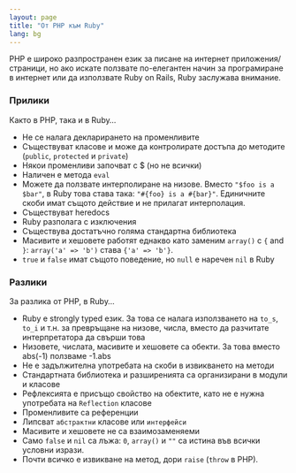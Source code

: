 ```yaml
---
layout: page
title: "Oт PHP към Ruby"
lang: bg
---
```


PHP е широко разпространен език за писане на интернет
приложения/страници, но ако искате ползвате по-елегантен начин за
програмиране в интернет или да използвате Ruby on Rails, Ruby заслужава
внимание.

### Прилики

Както в PHP, така и в Ruby…

* Не се налага декларирането на променливите
* Съществуват класове и може да контролирате достъпа до методите
  (`public`, `protected` и `private`)
* Някои променливи започват с $ (но не всички)
* Наличен е метода `eval`
* Можете да ползвате интерполиране на низове. Вместо `"$foo is a $bar"`, в
  Ruby това става така: `"#{foo} is a #{bar}"`. Единичните скоби имат
  същото действие и не прилагат интерполация.
* Съществуват heredocs
* Ruby разполага с изключения
* Съществува достатъчно голяма стандартна библиотека
* Масивите и хешовете работят еднакво като заменим `array()` с `{` and
  `}`\: `array('a' => 'b')` става `{'a' => 'b'}`.
* `true` и `false` имат същото поведение, но `null` е наречен `nil` в
  Ruby

### Разлики

За разлика от PHP, в Ruby…

* Ruby e strongly typed език. За това се налага използването на `to_s`,
  `to_i` и т.н. за превръщане на низове, числа, вместо да разчитате
  интерпретатора да свърши това
* Низовете, числата, масивите и хешовете са обекти. За това вместо
  abs(-1) ползваме -1.abs
* Не е задължителна употребата на скоби в извикването на методи
* Стандартната библиотека и разширенията са организирани в модули и
  класове
* Рефлексията е присъщо свойство на обектите, като не е нужна употребата
  на `Reflection` класове
* Променливите са референции
* Липсват `абстрактни` класове или `интерфейси`
* Масивите и хешовете не са взаимозаменяеми
* Само `false` и `nil` са лъжа: `0`, `array()` и `""` са истина във
  всички условни изрази.
* Почти всичко е извикване на метод, дори `raise` (`throw` в PHP).

